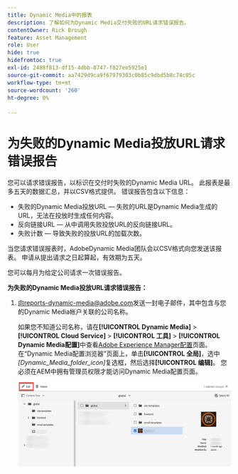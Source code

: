 ```yaml
---
title: Dynamic Media中的报表
description: 了解如何为Dynamic Media交付失败的URL请求错误报告。
contentOwner: Rick Brough
feature: Asset Management
role: User
hide: true
hidefromtoc: true
exl-id: 2488f813-df15-4dbb-8747-f827ee5925e1
source-git-commit: aa7429d9ca9f67979303c0b85c9dbd5b8c74c05c
workflow-type: tm+mt
source-wordcount: '260'
ht-degree: 0%

---
```


# 为失败的Dynamic Media投放URL请求错误报告

您可以请求错误报告，以标识在交付时失败的Dynamic Media URL。 此报表是最多五天的数据汇总，并以CSV格式提供。 错误报告包含以下信息：

* 失败的Dynamic Media投放URL — 失败的URL是Dynamic Media生成的URL，无法在投放时生成任何内容。
* 反向链接URL — 从中调用失败投放URL的反向链接URL。
* 失败计数 — 导致失败的投放URL的加载次数。

当您请求错误报表时，AdobeDynamic Media团队会以CSV格式向您发送该报表。 申请从提出请求之日起算起，有效期为五天。

您可以每月为给定公司请求一次错误报告。

**为失败的Dynamic Media投放URL请求错误报告：**

1. [向reports-dynamic-media@adobe.com](mailto:reports-dynamic-media@adobe.com)发送一封电子邮件，其中包含与您的Dynamic Media帐户关联的公司名称。

   如果您不知道公司名称，请在&#x200B;**[!UICONTROL Dynamic Media]** > **[!UICONTROL Cloud Service]** > **[!UICONTROL 工具]** > **[!UICONTROL Dynamic Media配置]**&#x200B;中查看[Adobe Experience Manager配置](https://experienceleague.adobe.com/docs/experience-manager-cloud-service/content/assets/dynamicmedia/config-dm.html?lang=zh-Hans#configuring-dynamic-media-cloud-services)页面。 在“Dynamic Media配置浏览器”页面上，单击&#x200B;**[!UICONTROL 全局]**，选中&#x200B;*[Dynamic_Media_folder_icon]*&#x200B;复选框，然后选择&#x200B;**[!UICONTROL 编辑]**。 您必须在AEM中拥有管理员权限才能访问Dynamic Media配置页面。

   ![访问Dynamic Media配置页面。](/help/assets/dynamic-media/assets/reporting-accessdmconfig.png)
